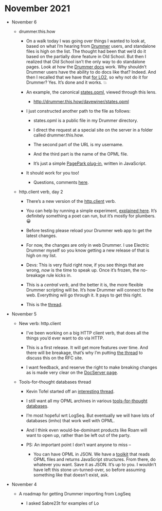 # November 2021

* November 6

  * drummer.this.how

    * On a walk today I was going over things I wanted to look at, based on what I’m hearing from [Drummer](http://drummer.scripting.com/) users, and standalone files is high on the list. The thought had been that we’d do it based on the partially done feature in Old School. But then I realized that Old School isn’t the only way to do standalone pages. Look at how the [Drummer docs](http://docserver.scripting.com/drummer/about.opml) work. Why shouldn’t Drummer users have the ability to do docs like that? Indeed. And then I recalled that we have that [for LO2](http://my.this.how/davewiner/howtos.opml), so why not do it for Drummer? Yes. It’s done and it works. :boom:

    * An example, the canonical [states.opml](http://drummer.scripting.com/davewiner/states.opml), viewed through this lens.

      * <http://drummer.this.how/davewiner/states.opml>

    * I just constructed another path to the file as follows:

      * states.opml is a public file in my Drummer directory.

      * I direct the request at a special site on the server in a folder called drummer.this.how.

      * The second part of the URL is my username.

      * And the third part is the name of the OPML file.

      * It’s just a simple [PagePark plug-in](http://pagepark.io/docs/plugins.md), written in JavaScript.

    * It should work for you too\!

      * Questions, comments [here](https://github.com/scripting/drummerSupport/issues/105).

  * http.client verb, day 2

    * There’s a new version of the [http.client](http://docserver.scripting.com/?verb=http.client) verb.

    * You can help by running a simple experiment, [explained here](https://github.com/scripting/drummerRFC/issues/6#issuecomment-962468957). It’s definitely something a poet can run, but it’s mostly for plumbers. 😀

    * Before testing please reload your Drummer web app to get the latest changes.

    * For now, the changes are only in web Drummer. I use Electric Drummer myself so you know getting a new release of that is high on my list.

    * Devs: This is very fluid right now, if you see things that are wrong, *now* is the time to speak up. Once it’s frozen, the no-breakage rule kicks in.

    * This is a *central verb*, and the better it is, the more flexible Drummer scripting will be. It’s how Drummer will connect to the web. Everything will go through it. It pays to get this right.

    * This is the [thread](https://github.com/scripting/drummerRFC/issues/6).

* November 5

  * New verb: http.client

    * I’ve been working on a big HTTP client verb, that does all the things you’d ever want to do via HTTP.

    * This is a first release. It will get more features over time. And there will be breakage, that’s why I’m putting [the thread](https://github.com/scripting/drummerRFC/issues/6) to discuss this on the RFC site.

    * I want feedback, and reserve the right to make breaking changes as is made very clear on the [DocServer page](http://docserver.scripting.com/?verb=http.client).

  * Tools-for-thought databases thread

    * Kevin Tofel started off an [interesting thread](https://github.com/scripting/drummerRFC/issues/5).

    * I still want all my OPML archives in various [tools-for-thought databases](https://github.com/scripting/drummerRFC/issues/5#issuecomment-961942204).

    * I’m most hopeful wrt LogSeq. But eventually we will have lots of databases (imho) that work well with OPML.

    * And I think even would-be-dominant products like Roam will want to open up, rather than be left out of the party.

    * PS: An important point I don’t want anyone to miss –

      * You can have OPML in JSON. We have a [toolkit](https://www.npmjs.com/package/opml?activeTab=readme) that reads OPML files and returns JavaScript structures. From there, do whatever you want. Save it as JSON. It’s up to you. I wouldn’t have left this stone un-turned-over, so before assuming something like that doesn’t exist, ask.

* November 4

  * A roadmap for getting Drummer importing from LogSeq

    * I asked Sabre23t for examples of Lo